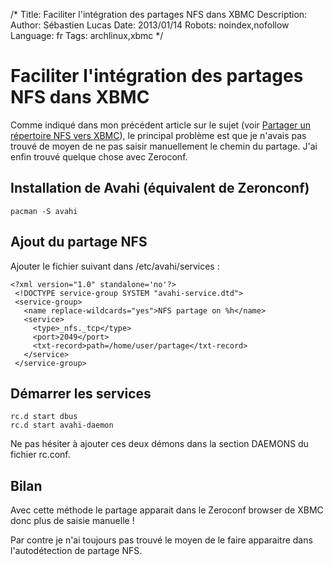 /*
Title: Faciliter l'intégration des partages NFS dans XBMC
Description: 
Author: Sébastien Lucas
Date: 2013/01/14
Robots: noindex,nofollow
Language: fr
Tags: archlinux,xbmc
*/
# Faciliter l'intégration des partages NFS dans XBMC

Comme indiqué dans mon précédent article sur le sujet (voir [Partager un répertoire NFS vers XBMC](/blog/archlinux-xbmc-nfs)), le principal problème est que je n'avais pas trouvé de moyen de ne pas saisir manuellement le chemin du partage. J'ai enfin trouvé quelque chose avec Zeroconf.

## Installation de Avahi (équivalent de Zeronconf)

```
pacman -S avahi
```

## Ajout du partage NFS

Ajouter le fichier suivant dans /etc/avahi/services :
```
<?xml version="1.0" standalone='no'?>
 <!DOCTYPE service-group SYSTEM "avahi-service.dtd">
 <service-group>
   <name replace-wildcards="yes">NFS partage on %h</name>
   <service>
     <type>_nfs._tcp</type>
     <port>2049</port>
     <txt-record>path=/home/user/partage</txt-record>
   </service>
 </service-group>
```

## Démarrer les services

```
rc.d start dbus
rc.d start avahi-daemon
```

Ne pas hésiter à ajouter ces deux démons dans la section DAEMONS du fichier rc.conf.

## Bilan

Avec cette méthode le partage apparait dans le Zeroconf browser de XBMC donc plus de saisie manuelle !

Par contre je n'ai toujours pas trouvé le moyen de le faire apparaitre dans l'autodétection de partage NFS.
